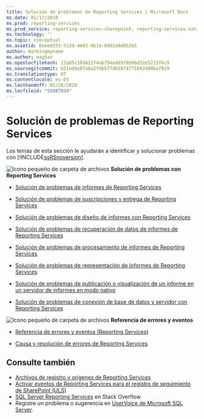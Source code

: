 ```yaml
---
title: Solución de problemas de Reporting Services | Microsoft Docs
ms.date: 01/17/2018
ms.prod: reporting-services
ms.prod_service: reporting-services-sharepoint, reporting-services-native
ms.technology: ''
ms.topic: conceptual
ms.assetid: 6eeed553-512d-4603-9b14-0492a9d052b5
author: markingmyname
ms.author: maghan
ms.openlocfilehash: 13a85c169421f4ab794ed95f8696d32e5215f6c9
ms.sourcegitcommit: b51edbe07a0a2fdb5f74b5874771042400baf919
ms.translationtype: HT
ms.contentlocale: es-ES
ms.lasthandoff: 01/28/2019
ms.locfileid: "55087934"
---
```

# <a name="troubleshoot-reporting-services"></a>Solución de problemas de Reporting Services
  Los temas de esta sección le ayudarán a identificar y solucionar problemas con [!INCLUDE[ssRSnoversion](../../includes/ssrsnoversion-md.md)].  

![Icono pequeño de carpeta de archivos](../../reporting-services/troubleshooting/media/filefolder-small.png)   **Solución de problemas con Reporting Services**  
+ [Solución de problemas de informes de Reporting Services](../../reporting-services/troubleshooting/troubleshoot-reporting-services-report-issues.md)    
+  [Solución de problemas de suscripciones y entrega de Reporting Services](../../reporting-services/troubleshooting/troubleshoot-reporting-services-subscriptions-and-delivery.md)  

+  [Solución de problemas de diseño de informes con Reporting Services](../../reporting-services/troubleshooting/troubleshoot-report-design-issues-with-reporting-services.md)  

+  [Solución de problemas de recuperación de datos de informes de Reporting Services](../../reporting-services/troubleshooting/troubleshoot-data-retrieval-issues-with-reporting-services-reports.md)  

+  [Solución de problemas de procesamiento de informes de Reporting Services](../../reporting-services/troubleshooting/troubleshoot-processing-of-reporting-services-reports.md)  

+  [Solución de problemas de representación de informes de Reporting Services](../../reporting-services/troubleshooting/troubleshoot-reporting-services-report-rendering-issues.md)  

+  [Solución de problemas de publicación o visualización de un informe en un servidor de informes en modo nativo](../../reporting-services/troubleshooting/troubleshoot-publishing-or-viewing-a-report-on-a-native-mode-report-server.md)  

+  [Solución de problemas de conexión de base de datos y servidor con Reporting Services](troubleshoot-server-and-database-connection-problems-with-reporting-services.md)  

 ![Icono pequeño de carpeta de archivos](../../reporting-services/troubleshooting/media/filefolder-small.png)   **Referencia de errores y eventos**  
 + [Referencia de errores y eventos &#40;Reporting Services&#41;](../../reporting-services/troubleshooting/errors-and-events-reference-reporting-services.md)  

+  [Causa y resolución de errores de Reporting Services](../../reporting-services/troubleshooting/cause-and-resolution-of-reporting-services-errors.md)  

## <a name="see-also"></a>Consulte también  

-  [Archivos de registro y orígenes de Reporting Services](../../reporting-services/report-server/reporting-services-log-files-and-sources.md)   
-   [Activar eventos de Reporting Services para el registro de seguimiento de SharePoint &#40;ULS&#41;](../../reporting-services/report-server/turn-on-reporting-services-events-for-the-sharepoint-trace-log-uls.md)  
-  [SQL Server Reporting Services](https://stackoverflow.com/questions/tagged/reporting-services) en Stack Overflow  
-  Registre un problema o sugerencia en [UserVoice de Microsoft SQL Server](https://feedback.azure.com/forums/908035-sql-server).  


